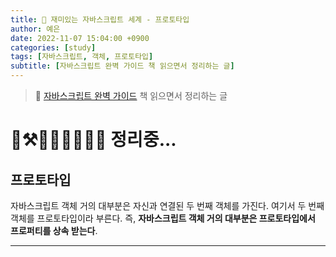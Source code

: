 ```yaml
---
title: 🌈 재미있는 자바스크립트 세계 - 프로토타입
author: 예은
date: 2022-11-07 15:04:00 +0900
categories: [study]
tags: [자바스크립트, 객체, 프로토타입]
subtitle: [자바스크립트 완벽 가이드 책 읽으면서 정리하는 글]
---
```


> 📖 [자바스크립트 완벽 가이드](https://www.aladin.co.kr/shop/wproduct.aspx?ItemId=291483172&start=slayer) 책 읽으면서 정리하는 글

# 🚧⚒️🔧🔨🚜🦺👷🏻 정리중...

## 프로토타입

자바스크립트 객체 거의 대부분은 자신과 연결된 두 번째 객체를 가진다. 여기서 두 번째 객체를 프로토타입이라 부른다. 즉, **자바스크립트 객체 거의 대부분은 프로토타입에서 프로퍼티를 상속 받는다**.

---
